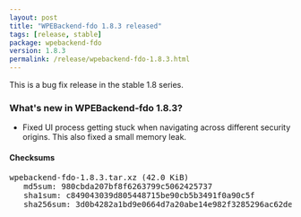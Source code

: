 ```yaml
---
layout: post
title: "WPEBackend-fdo 1.8.3 released"
tags: [release, stable]
package: wpebackend-fdo
version: 1.8.3
permalink: /release/wpebackend-fdo-1.8.3.html
---
```


This is a bug fix release in the stable 1.8 series.

### What's new in WPEBackend-fdo 1.8.3?

- Fixed UI process getting stuck when navigating across different security
  origins. This also fixed a small memory leak.

#### Checksums

<pre>
wpebackend-fdo-1.8.3.tar.xz (42.0 KiB)
   md5sum: 980cbda207bf8f6263799c5062425737
   sha1sum: c849043039d805448715be90cb5b3491f0a90c5f
   sha256sum: 3d0b4282a1bd9e0664d7a20abe14e982f3285296ac62de56cae2a404b9d28b9e
</pre>
